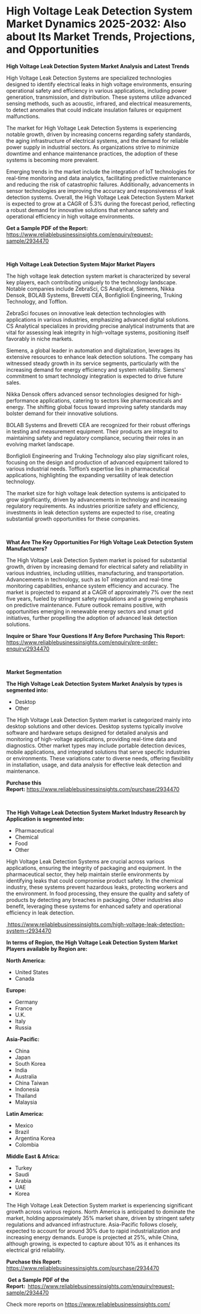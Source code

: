 <p><h1>High Voltage Leak Detection System Market Dynamics 2025-2032: Also about Its Market Trends, Projections, and Opportunities</h1></p><p><strong>High Voltage Leak Detection System Market Analysis and Latest Trends</strong></p>
<p><p>High Voltage Leak Detection Systems are specialized technologies designed to identify electrical leaks in high voltage environments, ensuring operational safety and efficiency in various applications, including power generation, transmission, and distribution. These systems utilize advanced sensing methods, such as acoustic, infrared, and electrical measurements, to detect anomalies that could indicate insulation failures or equipment malfunctions.</p><p>The market for High Voltage Leak Detection Systems is experiencing notable growth, driven by increasing concerns regarding safety standards, the aging infrastructure of electrical systems, and the demand for reliable power supply in industrial sectors. As organizations strive to minimize downtime and enhance maintenance practices, the adoption of these systems is becoming more prevalent.</p><p>Emerging trends in the market include the integration of IoT technologies for real-time monitoring and data analytics, facilitating predictive maintenance and reducing the risk of catastrophic failures. Additionally, advancements in sensor technologies are improving the accuracy and responsiveness of leak detection systems. Overall, the High Voltage Leak Detection System Market is expected to grow at a CAGR of 5.3% during the forecast period, reflecting a robust demand for innovative solutions that enhance safety and operational efficiency in high voltage environments.</p></p>
<p><strong>Get a Sample PDF of the Report:&nbsp;</strong> <a href="https://www.reliablebusinessinsights.com/enquiry/request-sample/2934470?utm_campaign=3030&utm_medium=2&utm_source=Github&utm_content=ia&utm_term=13032025&utm_id=high-voltage-leak-detection-system">https://www.reliablebusinessinsights.com/enquiry/request-sample/2934470</a></p>
<p>&nbsp;</p>
<p><strong>High Voltage Leak Detection System Major Market Players</strong></p>
<p><p>The high voltage leak detection system market is characterized by several key players, each contributing uniquely to the technology landscape. Notable companies include ZebraSci, CS Analytical, Siemens, Nikka Densok, BOLAB Systems, Brevetti CEA, Bonfiglioli Engineering, Truking Technology, and Tofflon.</p><p>ZebraSci focuses on innovative leak detection technologies with applications in various industries, emphasizing advanced digital solutions. CS Analytical specializes in providing precise analytical instruments that are vital for assessing leak integrity in high-voltage systems, positioning itself favorably in niche markets.</p><p>Siemens, a global leader in automation and digitalization, leverages its extensive resources to enhance leak detection solutions. The company has witnessed steady growth in its service segments, particularly with the increasing demand for energy efficiency and system reliability. Siemens' commitment to smart technology integration is expected to drive future sales.</p><p>Nikka Densok offers advanced sensor technologies designed for high-performance applications, catering to sectors like pharmaceuticals and energy. The shifting global focus toward improving safety standards may bolster demand for their innovative solutions.</p><p>BOLAB Systems and Brevetti CEA are recognized for their robust offerings in testing and measurement equipment. Their products are integral to maintaining safety and regulatory compliance, securing their roles in an evolving market landscape.</p><p>Bonfiglioli Engineering and Truking Technology also play significant roles, focusing on the design and production of advanced equipment tailored to various industrial needs. Tofflon’s expertise lies in pharmaceutical applications, highlighting the expanding versatility of leak detection technology.</p><p>The market size for high voltage leak detection systems is anticipated to grow significantly, driven by advancements in technology and increasing regulatory requirements. As industries prioritize safety and efficiency, investments in leak detection systems are expected to rise, creating substantial growth opportunities for these companies.</p></p>
<p>&nbsp;</p>
<p><strong>What Are The Key Opportunities For High Voltage Leak Detection System Manufacturers?</strong></p>
<p><p>The High Voltage Leak Detection System market is poised for substantial growth, driven by increasing demand for electrical safety and reliability in various industries, including utilities, manufacturing, and transportation. Advancements in technology, such as IoT integration and real-time monitoring capabilities, enhance system efficiency and accuracy. The market is projected to expand at a CAGR of approximately 7% over the next five years, fueled by stringent safety regulations and a growing emphasis on predictive maintenance. Future outlook remains positive, with opportunities emerging in renewable energy sectors and smart grid initiatives, further propelling the adoption of advanced leak detection solutions.</p></p>
<p><strong>Inquire or Share Your Questions If Any Before Purchasing This Report:</strong> <a href="https://www.reliablebusinessinsights.com/enquiry/pre-order-enquiry/2934470?utm_campaign=3030&utm_medium=2&utm_source=Github&utm_content=ia&utm_term=13032025&utm_id=high-voltage-leak-detection-system">https://www.reliablebusinessinsights.com/enquiry/pre-order-enquiry/2934470</a></p>
<p>&nbsp;</p>
<p><strong>Market Segmentation</strong></p>
<p><strong>The High Voltage Leak Detection System Market Analysis by types is segmented into:</strong></p>
<p><ul><li>Desktop</li><li>Other</li></ul></p>
<p><p>The High Voltage Leak Detection System market is categorized mainly into desktop solutions and other devices. Desktop systems typically involve software and hardware setups designed for detailed analysis and monitoring of high-voltage applications, providing real-time data and diagnostics. Other market types may include portable detection devices, mobile applications, and integrated solutions that serve specific industries or environments. These variations cater to diverse needs, offering flexibility in installation, usage, and data analysis for effective leak detection and maintenance.</p></p>
<p><strong>Purchase this Report:&nbsp;</strong><a href="https://www.reliablebusinessinsights.com/purchase/2934470?utm_campaign=3030&utm_medium=2&utm_source=Github&utm_content=ia&utm_term=13032025&utm_id=high-voltage-leak-detection-system">https://www.reliablebusinessinsights.com/purchase/2934470</a></p>
<p>&nbsp;</p>
<p><strong>The High Voltage Leak Detection System Market Industry Research by Application is segmented into:</strong></p>
<p><ul><li>Pharmaceutical</li><li>Chemical</li><li>Food</li><li>Other</li></ul></p>
<p><p>High Voltage Leak Detection Systems are crucial across various applications, ensuring the integrity of packaging and equipment. In the pharmaceutical sector, they help maintain sterile environments by identifying leaks that could compromise product safety. In the chemical industry, these systems prevent hazardous leaks, protecting workers and the environment. In food processing, they ensure the quality and safety of products by detecting any breaches in packaging. Other industries also benefit, leveraging these systems for enhanced safety and operational efficiency in leak detection.</p></p>
<p><a href="https://www.reliablebusinessinsights.com/high-voltage-leak-detection-system-r2934470?utm_campaign=3030&utm_medium=2&utm_source=Github&utm_content=ia&utm_term=13032025&utm_id=high-voltage-leak-detection-system">&nbsp;https://www.reliablebusinessinsights.com/high-voltage-leak-detection-system-r2934470</a></p>
<p><strong>In terms of Region, the High Voltage Leak Detection System Market Players available by Region are:</strong></p>
<p>
    <p> <strong> North America: </strong>
        <ul>
            <li>United States</li>
            <li>Canada</li>
        </ul>
        </p> 
    <p> <strong> Europe: </strong>
        <ul>
            <li>Germany</li>
            <li>France</li>
            <li>U.K.</li>
            <li>Italy</li>
            <li>Russia</li>
        </ul>
        </p> 
    <p> <strong> Asia-Pacific: </strong>
        <ul>
            <li>China</li>
            <li>Japan</li>
            <li>South Korea</li>
            <li>India</li>
            <li>Australia</li>
            <li>China Taiwan</li>
            <li>Indonesia</li>
            <li>Thailand</li>
            <li>Malaysia</li>
        </ul>
        </p> 
    <p> <strong> Latin America: </strong>
        <ul>
            <li>Mexico</li>
            <li>Brazil</li>
            <li>Argentina Korea</li>
            <li>Colombia</li>
        </ul>
        </p> 
    <p> <strong> Middle East & Africa: </strong>
        <ul>
            <li>Turkey</li>
            <li>Saudi</li>
            <li>Arabia</li>
            <li>UAE</li>
            <li>Korea</li>
        </ul>
    </p>
    </p>
<p><p>The High Voltage Leak Detection System market is experiencing significant growth across various regions. North America is anticipated to dominate the market, holding approximately 35% market share, driven by stringent safety regulations and advanced infrastructure. Asia-Pacific follows closely, expected to account for around 30% due to rapid industrialization and increasing energy demands. Europe is projected at 25%, while China, although growing, is expected to capture about 10% as it enhances its electrical grid reliability.</p></p>
<p><strong>Purchase this Report: </strong><a href="https://www.reliablebusinessinsights.com/purchase/2934470?utm_campaign=3030&utm_medium=2&utm_source=Github&utm_content=ia&utm_term=13032025&utm_id=high-voltage-leak-detection-system">https://www.reliablebusinessinsights.com/purchase/2934470</a></p>
<p>&nbsp;<strong>Get a Sample PDF of the Report:&nbsp;&nbsp;</strong><a href="https://www.reliablebusinessinsights.com/enquiry/request-sample/2934470?utm_campaign=3030&utm_medium=2&utm_source=Github&utm_content=ia&utm_term=13032025&utm_id=high-voltage-leak-detection-system">https://www.reliablebusinessinsights.com/enquiry/request-sample/2934470</a></p>
<p><strong></strong></p>
<p>Check more reports on <a href="https://www.reliablebusinessinsights.com/?utm_campaign=3030&utm_medium=2&utm_source=Github&utm_content=ia&utm_term=13032025&utm_id=high-voltage-leak-detection-system">https://www.reliablebusinessinsights.com/</a></p>